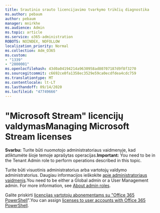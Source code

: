 ```yaml
---
title: Srautinio srauto licencijavimo tvarkymo trikčių diagnostika
ms.author: pebaum
author: pebaum
manager: mnirkhe
ms.audience: Admin
ms.topic: article
ms.service: o365-administration
ROBOTS: NOINDEX, NOFOLLOW
localization_priority: Normal
ms.collection: Adm_O365
ms.custom:
- "1339"
- "2800001"
ms.openlocfilehash: 43d0a04194214a9630958ad80707187d9f8f3270
ms.sourcegitcommit: c6692ce0fa1358ec3529e59ca0ecdfdea4cdc759
ms.translationtype: MT
ms.contentlocale: lt-LT
ms.lasthandoff: 09/14/2020
ms.locfileid: "47749666"
---
```

# <a name="managing-microsoft-stream-licenses"></a><span data-ttu-id="9c186-102">"Microsoft Stream" licencijų valdymas</span><span class="sxs-lookup"><span data-stu-id="9c186-102">Managing Microsoft Stream licenses</span></span>

<span data-ttu-id="9c186-103">**Svarbu:** Turite būti nuomotojo administratoriaus vaidmenyje, kad atliktumėte šioje temoje aprašytas operacijas.</span><span class="sxs-lookup"><span data-stu-id="9c186-103">**Important:** You need to be in the Tenant Admin role to perform operations described in this topic.</span></span>

<span data-ttu-id="9c186-104">Turite būti visuotinis administratorius arba vartotojų valdymo administratorius. Daugiau informacijos ieškokite [apie administratoriaus vaidmenis](https://docs.microsoft.com/microsoft-365/admin/add-users/about-admin-roles).</span><span class="sxs-lookup"><span data-stu-id="9c186-104">You need to be either a Global admin or a User Management admin. For more information, see [About admin roles](https://docs.microsoft.com/microsoft-365/admin/add-users/about-admin-roles).</span></span>

<span data-ttu-id="9c186-105">Galite priskirti [licencijas vartotojų abonementams su "Office 365 PowerShell](https://go.microsoft.com/fwlink/p/?linkid=850410)".</span><span class="sxs-lookup"><span data-stu-id="9c186-105">You can assign [licenses to user accounts with Office 365 PowerShell](https://go.microsoft.com/fwlink/p/?linkid=850410).</span></span>
